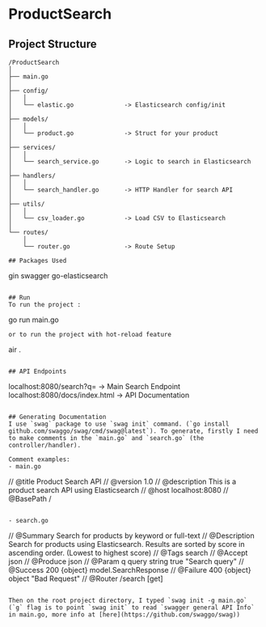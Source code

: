 # ProductSearch

## Project Structure
```
/ProductSearch
│
├── main.go
│
├── config/
│   │
│   └── elastic.go              -> Elasticsearch config/init
│
├── models/
│   │
│   └── product.go              -> Struct for your product
│
├── services/
│   │
│   └── search_service.go       -> Logic to search in Elasticsearch
│
├── handlers/
│   │
│   └── search_handler.go       -> HTTP Handler for search API
│
├── utils/
│   │
│   └── csv_loader.go           -> Load CSV to Elasticsearch
│
└── routes/
    │
    └── router.go               -> Route Setup

## Packages Used
```
gin
swagger
go-elasticsearch
```

## Run
To run the project :
```
go run main.go
```
or to run the project with hot-reload feature
```
air .
```

## API Endpoints
```
localhost:8080/search?q=            -> Main Search Endpoint
localhost:8080/docs/index.html      -> API Documentation
```

## Generating Documentation
I use `swag` package to use `swag init` command. (`go install github.com/swaggo/swag/cmd/swag@latest`). To generate, firstly I need to make comments in the `main.go` and `search.go` (the controller/handler).

Comment examples:
- main.go
```
// @title Product Search API
// @version 1.0
// @description This is a product search API using Elasticsearch
// @host localhost:8080
// @BasePath /
```

- search.go
```
// @Summary Search for products by keyword or full-text
// @Description Search for products using Elasticsearch. Results are sorted by score in ascending order. (Lowest to highest score)
// @Tags search
// @Accept json
// @Produce json
// @Param q query string true "Search query"
// @Success 200 {object} model.SearchResponse
// @Failure 400 {object} object "Bad Request"
// @Router /search [get]
```

Then on the root project directory, I typed `swag init -g main.go` (`g` flag is to point `swag init` to read `swagger general API Info` in main.go, more info at [here](https://github.com/swaggo/swag))